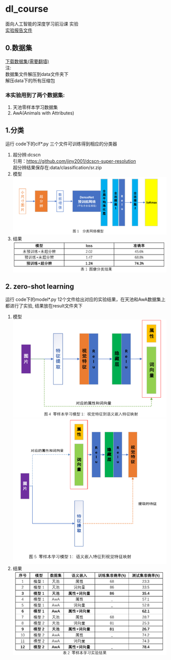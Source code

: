 # dl_course
面向人工智能的深度学习前沿课  实验<br/>
[实验报告文件](https://github.com/wss321/dl_course/blob/master/documents/%E5%B0%8F%E5%B0%BA%E5%AF%B8%E5%9B%BE%E7%89%87%E7%9A%84%E5%88%86%E7%B1%BB%E5%8F%8A%E9%9B%B6%E6%A0%B7%E6%9C%AC%E5%AD%A6%E4%B9%A0.pdf)<br/>
## 0.数据集
[下载数据集(需要翻墙)](https://drive.google.com/file/d/1OfqCRMZ1GBK9VaLZ5CiFDqmXVKKn5I3R/view?usp=sharing)<br/>
注:<br/>
数据集文件解压到data文件夹下<br/>
解压data下的所有压缩包<br/>
### 本实验用到了两个数据集:
1. 天池零样本学习数据集<br/>
2. AwA(Animals with Attributes)<br/>
## 1.分类
运行 code下的clf*.py 三个文件可训练得到相应的分类器<br/>
1. 超分辨:dcscn <br/>
引用：https://github.com/jiny2001/dcscn-super-resolution<br/>
超分辨结果保存在:data/classification/sr.zip<br/>
2. 模型<br/>
<img src="https://github.com/wss321/dl_course/blob/master/documents/clf.png" width="600"><br/>
3. 结果<br/>
<img src="https://github.com/wss321/dl_course/blob/master/documents/result1.png" width="600"><br/>
## 2. zero-shot learning
运行 code下的model*.py 12个文件给出对应的实验结果，在天池和AwA数据集上都进行了实验, 结果放在result文件夹下<br/>
1. 模型<br/>
<img src="https://github.com/wss321/dl_course/blob/master/documents/model1.png" width="600"><br/>
<img src="https://github.com/wss321/dl_course/blob/master/documents/model2.png" width="600"><br/>
2. 结果<br/>
<img src="https://github.com/wss321/dl_course/blob/master/documents/result2.png" width="600"><br/>
